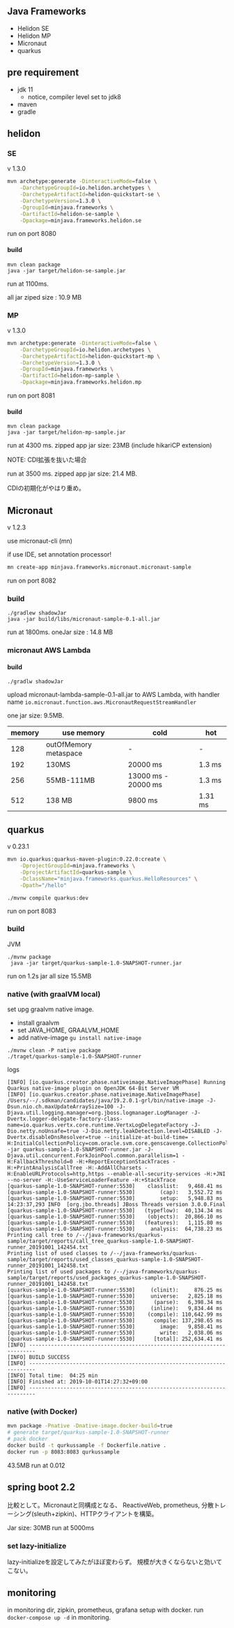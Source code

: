 Java Frameworks
---------------

+ Helidon SE
+ Helidon MP
+ Micronaut
+ quarkus

## pre requirement

+ jdk 11
    + notice, compiler level set to jdk8
+ maven
+ gradle 

## helidon

### SE 

v 1.3.0

```bash
mvn archetype:generate -DinteractiveMode=false \
    -DarchetypeGroupId=io.helidon.archetypes \
    -DarchetypeArtifactId=helidon-quickstart-se \
    -DarchetypeVersion=1.3.0 \
    -DgroupId=minjava.frameworks \
    -DartifactId=helidon-se-sample \
    -Dpackage=minjava.frameworks.helidon.se
```

run on port 8080


#### build

```
mvn clean package
java -jar target/helidon-se-sample.jar
```

run at 1100ms.

all jar ziped size : 10.9 MB


### MP 

v 1.3.0

```bash
mvn archetype:generate -DinteractiveMode=false \
    -DarchetypeGroupId=io.helidon.archetypes \
    -DarchetypeArtifactId=helidon-quickstart-mp \
    -DarchetypeVersion=1.3.0 \
    -DgroupId=minjava.frameworks \
    -DartifactId=helidon-mp-sample \
    -Dpackage=minjava.frameworks.helidon.mp
```

run on port 8081


#### build

```
mvn clean package
java -jar target/helidon-mp-sample.jar
```

run at 4300 ms.
zipped app jar size: 23MB (include hikariCP extension)

NOTE: CDI拡張を抜いた場合

run at 3500 ms.
zipped app jar size: 21.4 MB.

CDIの初期化がやはり重め。


## Micronaut

v 1.2.3

use micronaut-cli (mn) 

if use IDE, set annotation processor!

```bash
mn create-app minjava.frameworks.micronaut.micronaut-sample
```

run on port 8082

### build

```
./gradlew shadowJar
java -jar build/libs/micronaut-sample-0.1-all.jar
```

run at 1800ms.
oneJar size : 14.8 MB


### micronaut AWS Lambda


#### build

```
./gradlw shadowJar
```


upload micronaut-lambda-sample-0.1-all.jar to AWS Lambda,
with handler name `io.micronaut.function.aws.MicronautRequestStreamHandler`


one jar size: 9.5MB.

|memory | use memory | cold | hot |
|----|---|---|---|
| 128| outOfMemory metaspace | - | - |
| 192| 130MS | 20000 ms  | 1.3 ms | 
| 256| 55MB-111MB | 13000 ms - 20000 ms  | 1.3 ms | 
| 512 | 138 MB|  9800 ms | 1.31 ms | 


## quarkus

v 0.23.1

```bash
mvn io.quarkus:quarkus-maven-plugin:0.22.0:create \
    -DprojectGroupId=minjava.frameworks \
    -DprojectArtifactId=quarkus-sample \
    -DclassName="minjava.frameworks.quarkus.HelloResources" \
    -Dpath="/hello"
```

`./mvnw compile quarkus:dev`

run on port 8083

### build

JVM

```
./mvnw package
 java -jar target/quarkus-sample-1.0-SNAPSHOT-runner.jar 
```

run on 1.2s
jar all size 15.5MB


### native (with graalVM local)

set upg graalvm native image.

+ install graalvm
+ set JAVA_HOME, GRAALVM_HOME
+ add native-image `gu install native-image`

```
./mvnw clean -P native package
./traget/quarkus-sample-1.0-SNAPSHOT-runner
```

logs 

```
[INFO] [io.quarkus.creator.phase.nativeimage.NativeImagePhase] Running Quarkus native-image plugin on OpenJDK 64-Bit Server VM
[INFO] [io.quarkus.creator.phase.nativeimage.NativeImagePhase] /Users/--/.sdkman/candidates/java/19.2.0.1-grl/bin/native-image -J-Dsun.nio.ch.maxUpdateArraySize=100 -J-Djava.util.logging.manager=org.jboss.logmanager.LogManager -J-Dvertx.logger-delegate-factory-class-name=io.quarkus.vertx.core.runtime.VertxLogDelegateFactory -J-Dio.netty.noUnsafe=true -J-Dio.netty.leakDetection.level=DISABLED -J-Dvertx.disableDnsResolver=true --initialize-at-build-time= -H:InitialCollectionPolicy=com.oracle.svm.core.genscavenge.CollectionPolicy$BySpaceAndTime -jar quarkus-sample-1.0-SNAPSHOT-runner.jar -J-Djava.util.concurrent.ForkJoinPool.common.parallelism=1 -H:FallbackThreshold=0 -H:+ReportExceptionStackTraces -H:+PrintAnalysisCallTree -H:-AddAllCharsets -H:EnableURLProtocols=http,https --enable-all-security-services -H:+JNI --no-server -H:-UseServiceLoaderFeature -H:+StackTrace
[quarkus-sample-1.0-SNAPSHOT-runner:5530]    classlist:   9,468.41 ms
[quarkus-sample-1.0-SNAPSHOT-runner:5530]        (cap):   3,552.72 ms
[quarkus-sample-1.0-SNAPSHOT-runner:5530]        setup:   5,948.83 ms
14:23:37,293 INFO  [org.jbo.threads] JBoss Threads version 3.0.0.Final
[quarkus-sample-1.0-SNAPSHOT-runner:5530]   (typeflow):  40,134.34 ms
[quarkus-sample-1.0-SNAPSHOT-runner:5530]    (objects):  20,866.10 ms
[quarkus-sample-1.0-SNAPSHOT-runner:5530]   (features):   1,115.80 ms
[quarkus-sample-1.0-SNAPSHOT-runner:5530]     analysis:  64,738.23 ms
Printing call tree to /--/java-frameworks/quarkus-sample/target/reports/call_tree_quarkus-sample-1.0-SNAPSHOT-runner_20191001_142454.txt
Printing list of used classes to /--/java-frameworks/quarkus-sample/target/reports/used_classes_quarkus-sample-1.0-SNAPSHOT-runner_20191001_142458.txt
Printing list of used packages to /--/java-frameworks/quarkus-sample/target/reports/used_packages_quarkus-sample-1.0-SNAPSHOT-runner_20191001_142458.txt
[quarkus-sample-1.0-SNAPSHOT-runner:5530]     (clinit):     876.25 ms
[quarkus-sample-1.0-SNAPSHOT-runner:5530]     universe:   2,825.18 ms
[quarkus-sample-1.0-SNAPSHOT-runner:5530]      (parse):   6,398.34 ms
[quarkus-sample-1.0-SNAPSHOT-runner:5530]     (inline):   9,834.44 ms
[quarkus-sample-1.0-SNAPSHOT-runner:5530]    (compile): 110,642.99 ms
[quarkus-sample-1.0-SNAPSHOT-runner:5530]      compile: 137,298.65 ms
[quarkus-sample-1.0-SNAPSHOT-runner:5530]        image:   9,858.41 ms
[quarkus-sample-1.0-SNAPSHOT-runner:5530]        write:   2,038.06 ms
[quarkus-sample-1.0-SNAPSHOT-runner:5530]      [total]: 252,634.41 ms
[INFO] ------------------------------------------------------------------------
[INFO] BUILD SUCCESS
[INFO] ------------------------------------------------------------------------
[INFO] Total time:  04:25 min
[INFO] Finished at: 2019-10-01T14:27:32+09:00
[INFO] ------------------------------------------------------------------------

```

### native (with Docker)

```bash
mvn package -Pnative -Dnative-image.docker-build=true
# generate target/quarkus-sample-1.0-SNAPSHOT-runner
# pack docker
docker build -t qurkussample -f Dockerfile.native .
docker run -p 8083:8083 qurkussample
```

43.5MB
run at 0.012 

## spring boot 2.2

比較として。Micronautと同構成となる、 
ReactiveWeb, prometheus, 分散トレーシング(sleuth+zipkin)、HTTPクライアントを構築。

Jar size: 30MB
run at 5000ms

### set lazy-initialize

lazy-initializeを設定してみたがほぼ変わらず。
規模が大きくならないと効いてこない。


## monitoring

in monitoring dir, zipkin, prometheus, grafana setup with docker.
run `docker-compose up -d` in monitoring.